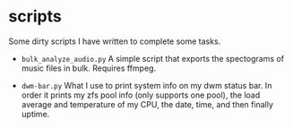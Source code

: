 # scripts
Some dirty scripts I have written to complete some tasks.

- `bulk_analyze_audio.py`
A simple script that exports the spectograms of music files in bulk. Requires ffmpeg.

- `dwm-bar.py`
What I use to print system info on my dwm status bar. In order it prints my zfs pool info (only supports one pool), the load average and temperature of my CPU, the date, time, and then finally uptime.
